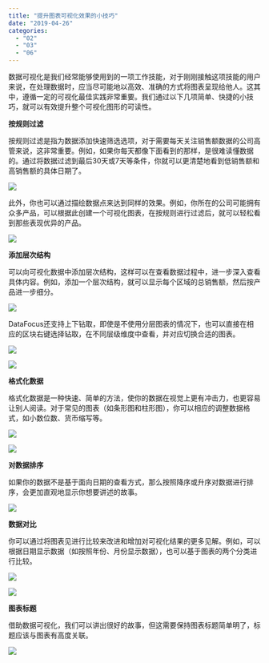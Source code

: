 ```yaml
---
title: "提升图表可视化效果的小技巧"
date: "2019-04-26"
categories: 
  - "02"
  - "03"
  - "06"
---
```


数据可视化是我们经常能够使用到的一项工作技能，对于刚刚接触这项技能的用户来说，在处理数据时，应当尽可能地以高效、准确的方式将图表呈现给他人。这其中，遵循一定的可视化最佳实践非常重要。我们通过以下几项简单、快捷的小技巧，就可以有效提升整个可视化图形的可读性。

**按规则过滤**

按规则过滤是指为数据添加快速筛选选项，对于需要每天关注销售额数据的公司高管来说，这非常重要。例如，如果你每天都像下面看到的那样，是很难读懂数据的。通过将数据过滤到最后30天或7天等条件，你就可以更清楚地看到低销售额和高销售额的具体日期了。

![](images/word-image-367.png)

此外，你也可以通过描绘数据点来达到同样的效果。例如，你所在的公司可能拥有众多产品，可以根据此创建一个可视化图表，在按规则进行过滤后，就可以轻松看到那些表现优异的产品。

![](images/word-image-368.png)

**添加层次结构**

可以向可视化数据中添加层次结构，这样可以在查看数据过程中，进一步深入查看具体内容。例如，添加一个层次结构，就可以显示每个区域的总销售额，然后按产品进一步细分。

![](images/word-image-369.png)

DataFocus还支持上下钻取，即使是不使用分层图表的情况下，也可以直接在相应的区块右键选择钻取，在不同层级维度中查看，并对应切换合适的图表。

![](images/word-image-370.png)

![](images/word-image-371.png)

**格式化数据**

格式化数据是一种快速、简单的方法，使你的数据在视觉上更有冲击力，也更容易让别人阅读。对于常见的图表（如条形图和柱形图），你可以相应的调整数据格式，如小数位数、货币缩写等。

![](images/word-image-372.png)

![](images/word-image-373.png)

**对数据排序**

如果你的数据不是基于面向日期的查看方式，那么按照降序或升序对数据进行排序，会更加直观地显示你想要讲述的故事。

![](images/word-image-374.png)

**数据对比**

你可以通过将图表见进行比较来改进和增加对可视化结果的更多见解。例如，可以根据日期显示数据（如按照年份、月份显示数据），也可以基于图表的两个分类进行比较。

![](images/word-image-375.png)

![](images/word-image-376.png)

**图表标题**

借助数据可视化，我们可以讲出很好的故事，但这需要保持图表标题简单明了，标题应该与图表有高度关联。

![](images/word-image-377.png)
